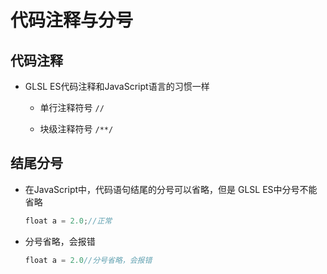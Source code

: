 # 代码注释与分号

## 代码注释

+ GLSL ES代码注释和JavaScript语言的习惯一样

  + 单行注释符号 `//`

  + 块级注释符号 `/**/`

## 结尾分号

+ 在JavaScript中，代码语句结尾的分号可以省略，但是 GLSL ES中分号不能省略

  ```js
  float a = 2.0;//正常
  ```

+ 分号省略，会报错

  ```js
  float a = 2.0//分号省略，会报错
  ```

